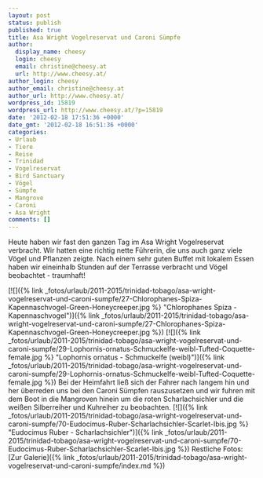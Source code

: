 ```yaml
---
layout: post
status: publish
published: true
title: Asa Wright Vogelreservat und Caroni Sümpfe
author:
  display_name: cheesy
  login: cheesy
  email: christine@cheesy.at
  url: http://www.cheesy.at/
author_login: cheesy
author_email: christine@cheesy.at
author_url: http://www.cheesy.at/
wordpress_id: 15819
wordpress_url: http://www.cheesy.at/?p=15819
date: '2012-02-18 17:51:36 +0000'
date_gmt: '2012-02-18 16:51:36 +0000'
categories:
- Urlaub
- Tiere
- Reise
- Trinidad
- Vogelreservat
- Bird Sanctuary
- Vögel
- Sümpfe
- Mangrove
- Caroni
- Asa Wright
comments: []
---
```

<!--:de-->Heute haben wir fast den ganzen Tag im Asa Wright Vogelreservat verbracht. Wir hatten eine richtig nette Führerin, die uns auch ganz viele Vögel und Pflanzen zeigte. Nach einem sehr guten Buffet mit lokalem Essen haben wir eineinhalb Stunden auf der Terrasse verbracht und Vögel beobachtet - traumhaft!
[![]({% link _fotos/urlaub/2011-2015/trinidad-tobago/asa-wright-vogelreservat-und-caroni-sumpfe/27-Chlorophanes-Spiza-Kapennaschvogel-Green-Honeycreeper.jpg %} "Chlorophanes Spiza - Kapennaschvogel")]({% link _fotos/urlaub/2011-2015/trinidad-tobago/asa-wright-vogelreservat-und-caroni-sumpfe/27-Chlorophanes-Spiza-Kapennaschvogel-Green-Honeycreeper.jpg %})
[![]({% link _fotos/urlaub/2011-2015/trinidad-tobago/asa-wright-vogelreservat-und-caroni-sumpfe/29-Lophornis-ornatus-Schmuckelfe-weibl-Tufted-Coquette-female.jpg %} "Lophornis ornatus - Schmuckelfe (weibl)")]({% link _fotos/urlaub/2011-2015/trinidad-tobago/asa-wright-vogelreservat-und-caroni-sumpfe/29-Lophornis-ornatus-Schmuckelfe-weibl-Tufted-Coquette-female.jpg %})
Bei der Heimfahrt ließ sich der Fahrer nach langem hin und her überreden uns bei den Caroni Sümpfen rauszusetzen und wir fuhren mit dem Boot in die Mangroven hinein um die roten Scharlachsichler und die weißen Silberreiher und Kuhreiher zu beobachten.
[![]({% link _fotos/urlaub/2011-2015/trinidad-tobago/asa-wright-vogelreservat-und-caroni-sumpfe/70-Eudocimus-Ruber-Scharlachsichler-Scarlet-Ibis.jpg %} "Eudocimus Ruber - Scharlachsichler")]({% link _fotos/urlaub/2011-2015/trinidad-tobago/asa-wright-vogelreservat-und-caroni-sumpfe/70-Eudocimus-Ruber-Scharlachsichler-Scarlet-Ibis.jpg %})
Restliche Fotos:
[Zur Galerie]({% link _fotos/urlaub/2011-2015/trinidad-tobago/asa-wright-vogelreservat-und-caroni-sumpfe/index.md %})
<!--:-->
